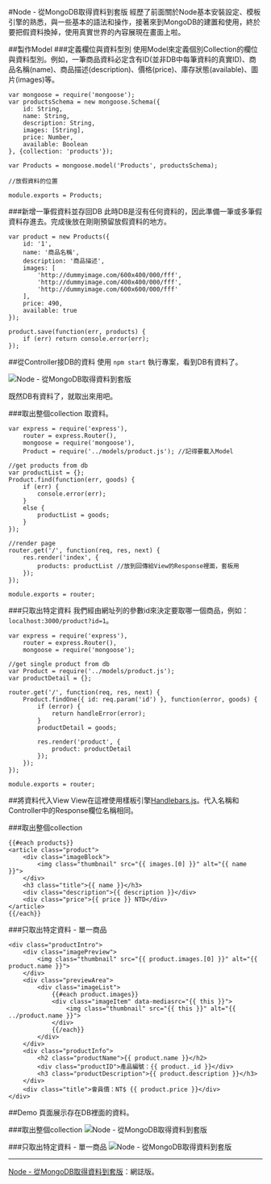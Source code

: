 #Node - 從MongoDB取得資料到套版
經歷了前面關於Node基本安裝設定、模板引擎的熟悉，與一些基本的語法和操作，接著來到MongoDB的建置和使用，終於要把假資料換掉，使用真實世界的內容展現在畫面上啦。 

##製作Model
###定義欄位與資料型別
使用Model來定義個別Collection的欄位與資料型別。例如，一筆商品資料必定含有ID(並非DB中每筆資料的真實ID)、商品名稱(name)、商品描述(description)、價格(price)、庫存狀態(available)、圖片(images)等。

	var mongoose = require('mongoose');
	var productsSchema = new mongoose.Schema({
	    id: String,
	    name: String,
	    description: String,
	    images: [String],
	    price: Number,
	    available: Boolean
	}, {collection: 'products'});
	
	var Products = mongoose.model('Products', productsSchema);
	
	//放假資料的位置
	
	module.exports = Products;

###新增一筆假資料並存回DB
此時DB是沒有任何資料的，因此準備一筆或多筆假資料存進去。完成後放在剛剛預留放假資料的地方。

	var product = new Products({
	    id: '1',
	    name: '商品名稱',
	    description: '商品描述',
	    images: [
	        'http://dummyimage.com/600x400/000/fff',
	        'http://dummyimage.com/400x400/000/fff',
	        'http://dummyimage.com/600x600/000/fff'
	    ],
	    price: 490,
	    available: true
	});
	
	product.save(function(err, products) {
	    if (err) return console.error(err);
	});

##從Controller接DB的資料
使用 `npm start` 執行專案，看到DB有資料了。  

![Node - 從MongoDB取得資料到套版](https://lh3.googleusercontent.com/DMF0tX27PB6NJBlUpcTnCrZ1UjSywJTP8jYK3cUK7Xs7oQm7r1Q4Tg7RxQ2Sc_cbAol7L_U7UY7nuYTvjIVzbtYbgofFtohW_Jh6IdV06Y4ck9T7fQiUOvU5VYhM91YpEQ-QF982IE2KWY-2OpqxBEPxp_tfYXw0nI4R8K90ScjbatHWk2xqxod7JnR-Bl1w4Ph7DKecGnkcVukZTMhrEGE6lEwx96UhwaDjhvA3NBelgR7uVWi96YGwSUmM15xIkDQGb0MYwxA946FS3d2dBw-3qskqAGcTRw-q8ii4jTKonpAiaQhD6vKeAKjNDbf8fCiCPYpc9ypVBwa09Uc9jAdPi1BMBBlXO3aajRGbb5HTT4tR1CpldQK2ednoqnnTuQShybpGoboLGmTw5c3XZGtl4lCsUGRZYIrB01zxX747WuwqC4OKBxTgvditNfB0PrnEMsabHAWxIagTuq_IBJN1n5MWaKvkjMPcy_ynkueDXaGw9xsw1HWtDWcoD_TJXxz1D4J-erSIgZn_YZkqvRM=w340-h244-no)  

既然DB有資料了，就取出來用吧。 

###取出整個collection
取資料。

	var express = require('express'),
	    router = express.Router(),
	    mongoose = require('mongoose'),
	    Product = require('../models/product.js'); //記得要載入Model
	
	//get products from db
	var productList = {};
	Product.find(function(err, goods) {
	    if (err) {
	        console.error(err);
	    } 
	    else {
	        productList = goods;
	    }
	});
	
	//render page
	router.get('/', function(req, res, next) {
	    res.render('index', {
	        products: productList //放到回傳給View的Response裡面，套板用
	    });
	});
	
	module.exports = router;

###只取出特定資料
我們經由網址列的參數id來決定要取哪一個商品，例如：`localhost:3000/product?id=1`。

	var express = require('express'),
		router = express.Router(),
		mongoose = require('mongoose');
	
	//get single product from db
	var Product = require('../models/product.js');
	var productDetail = {};
	
	router.get('/', function(req, res, next) {
	    Product.findOne({ id: req.param('id') }, function(error, goods) {
	        if (error) {
	            return handleError(error);
	        }
	        productDetail = goods;
	
	        res.render('product', {
	            product: productDetail
	        });
	    });
	});
	
	module.exports = router;

##將資料代入View
View在這裡使用樣板引擎[Handlebars.js](http://handlebarsjs.com)。代入名稱和Controller中的Response欄位名稱相同。

###取出整個collection
	
	{{#each products}}
	<article class="product">
		<div class="imageBlock">
			<img class="thumbnail" src="{{ images.[0] }}" alt="{{ name }}">
		</div>
		<h3 class="title">{{ name }}</h3>
		<div class="description">{{ description }}</div>
		<div class="price">{{ price }} NTD</div>
	</article>
	{{/each}}

###只取出特定資料 - 單一商品

	<div class="productIntro">
		<div class="imagePreview">
			<img class="thumbnail" src="{{ product.images.[0] }}" alt="{{ product.name }}">
		</div>
		<div class="previewArea">
			<div class="imageList">
				{{#each product.images}}
				<div class="imageItem" data-mediasrc="{{ this }}">
					<img class="thumbnail" src="{{ this }}" alt="{{ ../product.name }}">
				</div>
				{{/each}}
			</div>
		</div>
		<div class="productInfo">
			<h2 class="productName">{{ product.name }}</h2>
			<div class="productID">產品編號：{{ product._id }}</div>
			<h3 class="productDescription">{{ product.description }}</h3>
		</div>
		<div class="title">會員價：NT$ {{ product.price }}</div>
	</div>

##Demo
頁面展示存在DB裡面的資料。

###取出整個collection
![Node - 從MongoDB取得資料到套版](https://lh3.googleusercontent.com/2LtX_xzyp2xaafpqFYHb0tZDywyffEyURMDEAqY1LI6EDWawP04PcjT9eB3e-mNGnZFVlp0byY2SNtHDXHDosyOfXtfpbcNCTwkggH8BrpfTrY6Uq8PvycXSnLmUT-lBe87nLdh2MenncG_0vmDTvP2E3SzXrZcNqT4fiatEFsm083LOPwtL4M7d0KrmUQmeM5y2tOau12rxLHyBt1Im10Fo64xl-OqV3UU3ecjRll-A8hbm96I0nrOQNOpdksUFs-HyS9YSGLGOJjhPR5zmFxeJO1uGFS2bC7vaM0D4aCE3vbTCSeiwEs9sdYvObo07Dy0XlUVRlo8xlTNnSWLTOPV1FhH3nyxISClX8NKemLeAYpbcr65NGFX5XAaBSarLDf9yEybqXDLU6ZVN7lm6lpUR1vonVP_zcVUtn8jBEcL0zYaXJuQ3hqGEVVLtHDeO2sFYDVBJ6GAu5093L7IUIL95-6WOEDmGCzKtuJceR_TVC6UKiP9-Y9LpOcSLbGvL9Sx7hVdB-dN0GiEXSGrzX4g=w800-h479-no)

###只取出特定資料 - 單一商品
![Node - 從MongoDB取得資料到套版](https://lh3.googleusercontent.com/pRA-nUDr7lodH48x4BjGvdQjeBOPGIEuq7KSr_93f2TWypNRYFvUxflnLubpR6BTIfb17yJWEgFE7cmYed8O8QORhN8k30EFyk1_ZFZvATGtHxNVX8Ve-h79ILYPGAG_CxWkNUm_hBI1n0nNRgVMqT9miRUbZKZ60Pi5nFApWer7VYjDW2Uyax4Vq13r1-Ov3qy8AqCb3H8nYMUBdfcjzjzKtMhIV7c31F4usSFii3XKwW7NgmnygvyRFhJAfcgEr_wv8DbUB7853J7qxVaaxmKcC8OsHSar7OyPvO_iG3vggM6LLUAOTU4XwZNamrOs3fRbjZmse0IhSG2CXe6cVkdcwf-MUJfknfsX_f11jjIgrqj9CVl_KSk2IdDGD6_SWHfJpiR_4RAizuCnbV2X0yk3fZP1yZyeX-_S6KDCBYbh4wbJrOuyEIbBhKtOdJ5j2UrpfJZ0a2RRHMabWu8MmME20enKXi5qkDlNipvkWsajjfaRLzKf-A0P5U3IOx-3bO2tJeLNV4l2rr1LLDSBegE=w800-h421-no)

---
[Node - 從MongoDB取得資料到套版](http://cythilya.blogspot.tw/2015/09/node-mongodb-rendering.html)：網誌版。